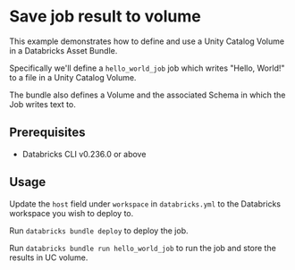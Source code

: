 # Save job result to volume

This example demonstrates how to define and use a Unity Catalog Volume in a Databricks Asset Bundle.

Specifically we'll define a `hello_world_job` job which writes "Hello, World!"
to a file in a Unity Catalog Volume.

The bundle also defines a Volume and the associated Schema in which the Job writes text to.

## Prerequisites

* Databricks CLI v0.236.0 or above

## Usage

Update the `host` field under `workspace` in `databricks.yml` to the Databricks workspace you wish to deploy to.

Run `databricks bundle deploy` to deploy the job.

Run `databricks bundle run hello_world_job` to run the job and store the results in UC volume.
